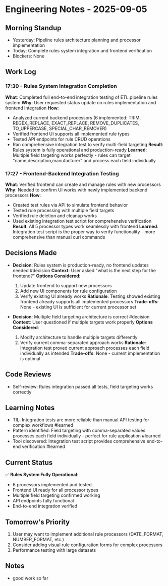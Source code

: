 # Engineering Notes - 2025-09-05

## Morning Standup
- Yesterday: Pipeline rules architecture planning and processor implementation
- Today: Complete rules system integration and frontend verification
- Blockers: None

## Work Log

### 17:30 - Rules System Integration Completion
**What**: Completed full end-to-end integration testing of ETL pipeline rules system
**Why**: User requested status update on rules implementation and frontend integration
**How**: 
- Analyzed current backend processors (6 implemented: TRIM, REGEX_REPLACE, EXACT_REPLACE, REMOVE_DUPLICATES, TO_UPPERCASE, SPECIAL_CHAR_REMOVER)
- Verified frontend UI supports all implemented rule types
- Tested API endpoints for rule CRUD operations
- Ran comprehensive integration test to verify multi-field targeting
**Result**: Rules system is fully operational and production-ready
**Learned**: Multiple field targeting works perfectly - rules can target "name,description,manufacturer" and process each field individually

### 17:27 - Frontend-Backend Integration Testing
**What**: Verified frontend can create and manage rules with new processors
**Why**: Needed to confirm UI works with newly implemented backend processors
**How**: 
- Created test rules via API to simulate frontend behavior
- Tested rule processing with multiple field targets
- Verified rule deletion and cleanup works
- Used existing integration test script for comprehensive verification
**Result**: All 5 processor types work seamlessly with frontend
**Learned**: Integration test script is the proper way to verify functionality - more comprehensive than manual curl commands

## Decisions Made
- **Decision**: Rules system is production-ready, no frontend updates needed #decision
  **Context**: User asked "what is the next step for the frontend?"
  **Options Considered**: 
    1. Update frontend to support new processors
    2. Add new UI components for rule configuration
    3. Verify existing UI already works
  **Rationale**: Testing showed existing frontend already supports all implemented processors
  **Trade-offs**: None - existing UI is sufficient for current processor set

- **Decision**: Multiple field targeting architecture is correct #decision
  **Context**: User questioned if multiple targets work properly
  **Options Considered**: 
    1. Modify architecture to handle multiple targets differently
    2. Verify current comma-separated approach works
  **Rationale**: Integration test proved current approach processes each field individually as intended
  **Trade-offs**: None - current implementation is optimal

## Code Reviews
- Self-review: Rules integration passed all tests, field targeting works correctly

## Learning Notes
- TIL: Integration tests are more reliable than manual API testing for complex workflows #learned
- Pattern identified: Field targeting with comma-separated values processes each field individually - perfect for rule application #learned
- Tool discovered: Integration test script provides comprehensive end-to-end verification #learned

## Current Status
✅ **Rules System Fully Operational**:
- 6 processors implemented and tested
- Frontend UI ready for all processor types
- Multiple field targeting confirmed working
- API endpoints fully functional
- End-to-end integration verified

## Tomorrow's Priority
1. User may want to implement additional rule processors (DATE_FORMAT, NUMBER_FORMAT, etc.)
2. Consider adding visual rule configuration forms for complex processors
3. Performance testing with large datasets

## Notes
- good work so far